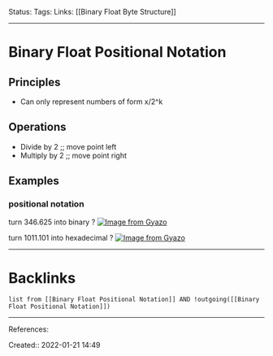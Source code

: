 Status: 
Tags: 
Links: [[Binary Float Byte Structure]]
___
# Binary Float Positional Notation
## Principles
- Can only represent numbers of form x/2^k
## Operations
- Divide by 2 ;; move point left
- Multiply by 2 ;; move point right

## Examples
### positional notation
turn 346.625 into binary
?
[![Image from Gyazo](https://i.gyazo.com/4ac2c269988b44c6755ceace74e473c8.png)](https://gyazo.com/4ac2c269988b44c6755ceace74e473c8)

turn 1011.101 into hexadecimal
?
[![Image from Gyazo](https://i.gyazo.com/21629a8df297b95304fa7a96adf6311d.png)](https://gyazo.com/21629a8df297b95304fa7a96adf6311d)
___
# Backlinks
```dataview
list from [[Binary Float Positional Notation]] AND !outgoing([[Binary Float Positional Notation]])
```
___
References:

Created:: 2022-01-21 14:49
